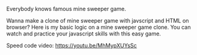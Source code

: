 Everybody knows famous mine sweeper game.

Wanna make a clone of mine sweeper game with javscript and HTML on browser?
Here is my basic logic on a mine sweeper game clone.
You can watch and practice your javascript skills with this easy game.

Speed code video: 
https://youtu.be/MhMypXUYsSc
